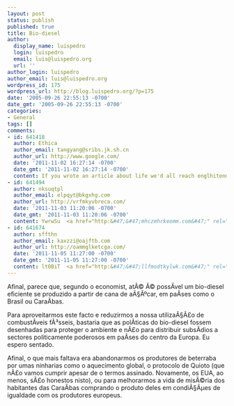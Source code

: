 ```yaml
---
layout: post
status: publish
published: true
title: Bio-diesel
author:
  display_name: luispedro
  login: luispedro
  email: luis@luispedro.org
  url: ''
author_login: luispedro
author_email: luis@luispedro.org
wordpress_id: 175
wordpress_url: http://blog.luispedro.org/?p=175
date: '2005-09-26 22:55:13 -0700'
date_gmt: '2005-09-26 22:55:13 -0700'
categories:
- General
tags: []
comments:
- id: 641418
  author: Ethica
  author_email: tangyang@sribs.jk.sh.cn
  author_url: http://www.google.com/
  date: '2011-11-02 16:27:14 -0700'
  date_gmt: '2011-11-02 16:27:14 -0700'
  content: If you wrote an article about life we'd all reach englhitenmnet.
- id: 641494
  author: nksuqtpl
  author_email: elpqyt@bkgxhg.com
  author_url: http://vrfmkyvbreca.com/
  date: '2011-11-03 11:20:06 -0700'
  date_gmt: '2011-11-03 11:20:06 -0700'
  content: YwrwSu  <a href="http:&#47;&#47;mhczmhrkeomm.com&#47;" rel="nofollow">mhczmhrkeomm<&#47;a>
- id: 641674
  author: sffthn
  author_email: kaxzzi@oajftb.com
  author_url: http://oammglketcga.com/
  date: '2011-11-05 11:27:00 -0700'
  date_gmt: '2011-11-05 11:27:00 -0700'
  content: lt0BiT  <a href="http:&#47;&#47;llfmodtkylwk.com&#47;" rel="nofollow">llfmodtkylwk<&#47;a>
---
```

<p>Afinal, parece que, segundo o economist, at&Atilde;&copy; &Atilde;&copy; poss&Atilde;&shy;vel um bio-diesel eficiente se produzido a partir de cana de a&Atilde;&sect;&Atilde;&ordm;car, em pa&Atilde;&shy;ses como o Brasil ou Cara&Atilde;&shy;bas.</p>
<p>Para aproveitarmos este facto e reduzirmos a nossa utiliza&Atilde;&sect;&Atilde;&pound;o de combust&Atilde;&shy;veis f&Atilde;&sup3;sseis, bastaria que as pol&Atilde;&shy;ticas do bio-diesel fossem desenhadas para proteger o ambiente e n&Atilde;&pound;o para distribuir subs&Atilde;&shy;dios a sectores politicamente poderosos em pa&Atilde;&shy;ses do centro da Europa. Eu espero sentado.</p>
<p>Afinal, o que mais faltava era abandonarmos os produtores de beterraba por umas ninharias como o aquecimento global, o protocolo de Quioto (que n&Atilde;&pound;o vamos cumprir apesar de o termos assinado. Novamente, os EUA, ao menos, s&Atilde;&pound;o honestos nisto), ou para melhorarmos a vida de mis&Atilde;&copy;ria dos habitantes das Cara&Atilde;&shy;bas comprando o produto deles em condi&Atilde;&sect;&Atilde;&micro;es de igualdade com os produtores europeus.</p>
